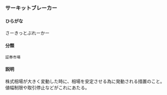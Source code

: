 <div style="display:none;">

## [あ行](securities-terms?id=あ行)
## [か行](securities-terms?id=か行)
## [さ行](securities-terms?id=さ行)

</div>

### サーキットブレーカー

#### ひらがな

さーきっとぶれーかー

#### 分類

`証券市場`

#### 説明

株式相場が大きく変動した時に、相場を安定させる為に発動される措置のこと。値幅制限や取引停止などがこれにあたる。

<div style="display:none;">

## [た行](securities-terms?id=た行)
## [な行](securities-terms?id=な行)
## [は行](securities-terms?id=は行)
## [ま行](securities-terms?id=ま行)
## [や行](securities-terms?id=や行)
## [ら行](securities-terms?id=ら行)
## [わ行](securities-terms?id=わ行)
## [英数字・記号](securities-terms?id=英数字・記号)

</div>

